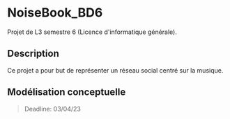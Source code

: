 # NoiseBook_BD6
Projet de L3 semestre 6 (Licence d'informatique générale).

## Description
Ce projet a pour but de représenter un réseau social centré sur la musique.

## Modélisation conceptuelle
> Deadline: 03/04/23


